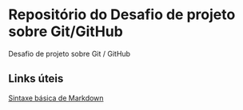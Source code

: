 # Repositório do Desafio de projeto sobre Git/GitHub
Desafio de projeto sobre Git / GitHub
## Links úteis
[Sintaxe básica de Markdown](https://www.markdownguide.org/basic-syntax/)
